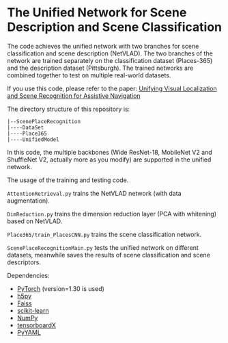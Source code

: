# The Unified Network for Scene Description and Scene Classification

The code achieves the unified network with two branches for scene classification and scene description (NetVLAD). The two branches of the network are trained separately on the classification dataset (Places-365) and the description dataset (Pittsburgh). The trained networks are combined together to test on multiple real-world datasets.

If you use this code, please refer to the paper:
[Unifying Visual Localization and Scene Recognition for Assistive Navigation](http://doi.org/10.1109/ACCESS.2020.2984718)


The directory structure of this repository is:
```
|--ScenePlaceRecognition
|----DataSet
|----Place365
|----UnifiedModel

```

In this code, the multiple backbones (Wide ResNet-18, MobileNet V2 and ShuffleNet V2, actually more as you modify) are supported in the unified network. 

The usage of the training and testing code.

`AttentionRetrieval.py` trains the NetVLAD network (with data augmentation).

`DimReduction.py` trains the dimension reduction layer (PCA with whitening) based on NetVLAD. 

`Place365/train_PlacesCNN.py` trains the scene classification network.

`ScenePlaceRecognitionMain.py` tests the unified network on different datasets, meanwhile saves the results of scene classification and scene descriptors.

Dependencies:
+ [PyTorch](https://github.com/pytorch/pytorch) (version=1.30 is used)
+ [h5py](https://www.h5py.org/)
+ [Faiss](https://github.com/facebookresearch/faiss)
+ [scikit-learn](https://scikit-learn.org/)
+ [NumPy](https://numpy.org/)
+ [tensorboardX](https://github.com/lanpa/tensorboardX)
+ [PyYAML](https://pyyaml.org/)
